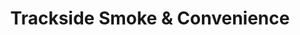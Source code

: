 ---
title: "Trackside Smoke & Convenience"
url: /syosset/trackside-smoke-and-convenience/
shop: convenience
---